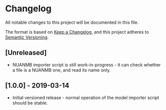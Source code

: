# Changelog
All notable changes to this project will be documented in this file.

The format is based on [Keep a Changelog](https://keepachangelog.com/en/1.0.0/),
and this project adheres to [Semantic Versioning](https://semver.org/spec/v2.0.0.html).

## [Unreleased]
* NUANMB importer script is still work-in-progress - it can check whether a file is a NUANMB one, and read its name only.

## [1.0.0] - 2019-03-14
* Initial versioned release - normal operation of the model importer script should be stable.
